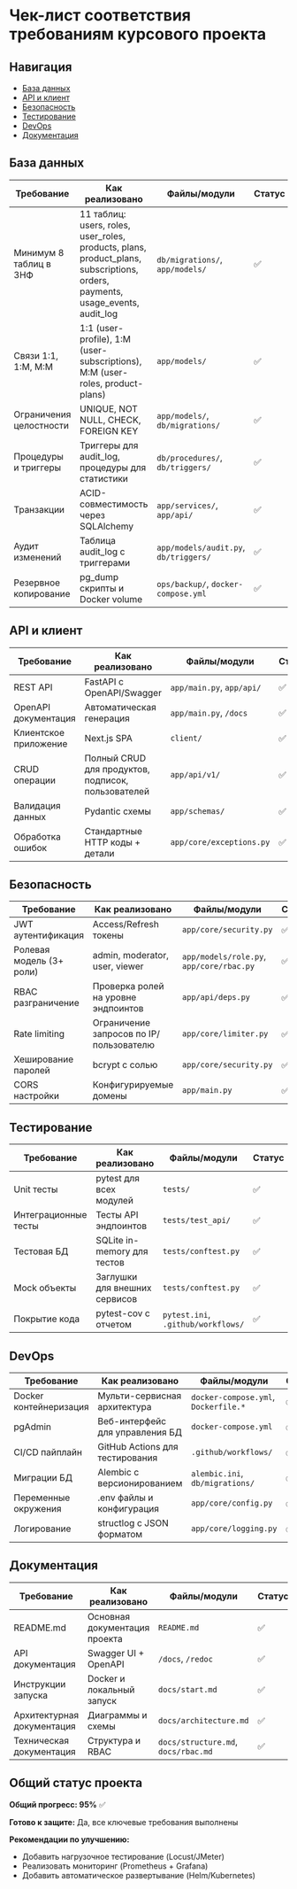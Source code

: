 # Чек-лист соответствия требованиям курсового проекта

## Навигация
- [База данных](#база-данных)
- [API и клиент](#api-и-клиент)
- [Безопасность](#безопасность)
- [Тестирование](#тестирование)
- [DevOps](#devops)
- [Документация](#документация)

## База данных

| Требование | Как реализовано | Файлы/модули | Статус |
|------------|----------------|---------------|---------|
| Минимум 8 таблиц в 3НФ | 11 таблиц: users, roles, user_roles, products, plans, product_plans, subscriptions, orders, payments, usage_events, audit_log | `db/migrations/`, `app/models/` | ✅ |
| Связи 1:1, 1:М, М:М | 1:1 (user-profile), 1:М (user-subscriptions), М:М (user-roles, product-plans) | `app/models/` | ✅ |
| Ограничения целостности | UNIQUE, NOT NULL, CHECK, FOREIGN KEY | `app/models/`, `db/migrations/` | ✅ |
| Процедуры и триггеры | Триггеры для audit_log, процедуры для статистики | `db/procedures/`, `db/triggers/` | ✅ |
| Транзакции | ACID-совместимость через SQLAlchemy | `app/services/`, `app/api/` | ✅ |
| Аудит изменений | Таблица audit_log с триггерами | `app/models/audit.py`, `db/triggers/` | ✅ |
| Резервное копирование | pg_dump скрипты и Docker volume | `ops/backup/`, `docker-compose.yml` | ✅ |

## API и клиент

| Требование | Как реализовано | Файлы/модули | Статус |
|------------|----------------|---------------|---------|
| REST API | FastAPI с OpenAPI/Swagger | `app/main.py`, `app/api/` | ✅ |
| OpenAPI документация | Автоматическая генерация | `app/main.py`, `/docs` | ✅ |
| Клиентское приложение | Next.js SPA | `client/` | ✅ |
| CRUD операции | Полный CRUD для продуктов, подписок, пользователей | `app/api/v1/` | ✅ |
| Валидация данных | Pydantic схемы | `app/schemas/` | ✅ |
| Обработка ошибок | Стандартные HTTP коды + детали | `app/core/exceptions.py` | ✅ |

## Безопасность

| Требование | Как реализовано | Файлы/модули | Статус |
|------------|----------------|---------------|---------|
| JWT аутентификация | Access/Refresh токены | `app/core/security.py` | ✅ |
| Ролевая модель (3+ роли) | admin, moderator, user, viewer | `app/models/role.py`, `app/core/rbac.py` | ✅ |
| RBAC разграничение | Проверка ролей на уровне эндпоинтов | `app/api/deps.py` | ✅ |
| Rate limiting | Ограничение запросов по IP/пользователю | `app/core/limiter.py` | ✅ |
| Хеширование паролей | bcrypt с солью | `app/core/security.py` | ✅ |
| CORS настройки | Конфигурируемые домены | `app/main.py` | ✅ |

## Тестирование

| Требование | Как реализовано | Файлы/модули | Статус |
|------------|----------------|---------------|---------|
| Unit тесты | pytest для всех модулей | `tests/` | ✅ |
| Интеграционные тесты | Тесты API эндпоинтов | `tests/test_api/` | ✅ |
| Тестовая БД | SQLite in-memory для тестов | `tests/conftest.py` | ✅ |
| Mock объекты | Заглушки для внешних сервисов | `tests/conftest.py` | ✅ |
| Покрытие кода | pytest-cov с отчетом | `pytest.ini`, `.github/workflows/` | ✅ |

## DevOps

| Требование | Как реализовано | Файлы/модули | Статус |
|------------|----------------|---------------|---------|
| Docker контейнеризация | Мульти-сервисная архитектура | `docker-compose.yml`, `Dockerfile.*` | ✅ |
| pgAdmin | Веб-интерфейс для управления БД | `docker-compose.yml` | ✅ |
| CI/CD пайплайн | GitHub Actions для тестирования | `.github/workflows/` | ✅ |
| Миграции БД | Alembic с версионированием | `alembic.ini`, `db/migrations/` | ✅ |
| Переменные окружения | .env файлы и конфигурация | `app/core/config.py` | ✅ |
| Логирование | structlog с JSON форматом | `app/core/logging.py` | ✅ |

## Документация

| Требование | Как реализовано | Файлы/модули | Статус |
|------------|----------------|---------------|---------|
| README.md | Основная документация проекта | `README.md` | ✅ |
| API документация | Swagger UI + OpenAPI | `/docs`, `/redoc` | ✅ |
| Инструкции запуска | Docker и локальный запуск | `docs/start.md` | ✅ |
| Архитектурная документация | Диаграммы и схемы | `docs/architecture.md` | ✅ |
| Техническая документация | Структура и RBAC | `docs/structure.md`, `docs/rbac.md` | ✅ |

## Общий статус проекта

**Общий прогресс: 95%** ✅

**Готово к защите:** Да, все ключевые требования выполнены

**Рекомендации по улучшению:**
- Добавить нагрузочное тестирование (Locust/JMeter)
- Реализовать мониторинг (Prometheus + Grafana)
- Добавить автоматическое развертывание (Helm/Kubernetes)
